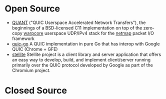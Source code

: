# Open Source

- [QUANT](https://github.com/NTAP/quant) ("QUIC Userspace Accelerated Network Transfers"), the beginnings of a BSD-licensed C11 implementation on top of the zero-copy [warpcore](https://github.com/NTAP/warpcore) userspace UDP/IPv4 stack for the [netmap](http://info.iet.unipi.it/~luigi/netmap/) packet I/O framework
- [quic-go](https://github.com/lucas-clemente/quic-go) A QUIC implementation in pure Go that has interop with Google QUIC (Chrome + GFE)
- [stellite](https://github.com/line/stellite) Stellite project is a client library and server application that offers an easy way to develop, build, and implement client/server running primarily over the QUIC protocol developed by Google as part of the Chromium project.
# Closed Source